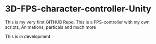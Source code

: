 # 3D-FPS-character-controller-Unity

This is my very first GITHUB Repo.
This is a FPS-controller with my own scripts, Animations, particals and much more

This is in development
